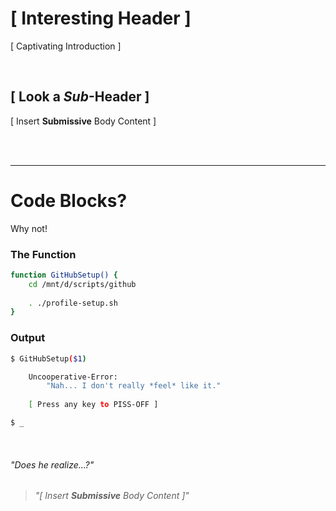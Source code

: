 # [ Interesting Header ]

[ Captivating Introduction ]


<br />



## [ Look a *Sub*-Header ]

[ Insert __Submissive__ Body Content ]


<br /><br />

---

# Code Blocks?

Why not!

### The Function
```bash
function GitHubSetup() {
    cd /mnt/d/scripts/github
    
    . ./profile-setup.sh
}
```

### Output
```bash
$ GitHubSetup($1)

    Uncooperative-Error:
        "Nah... I don't really *feel* like it."
        
    [ Press any key to PISS-OFF ]

$ _
```

<br />

###### "Does he realize...?"

> <i>"[ Insert __Submissive__ Body Content ]"</i>